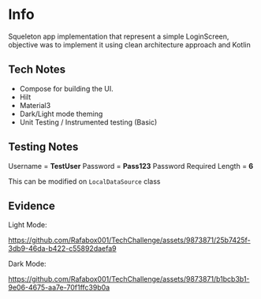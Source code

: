 
# Info

Squeleton app implementation that represent a simple LoginScreen, objective was to implement it 
using clean architecture approach and Kotlin

## Tech Notes

- Compose for building the UI.
- Hilt
- Material3
- Dark/Light mode theming
- Unit Testing / Instrumented testing (Basic)


## Testing Notes

Username = **TestUser**
Password = **Pass123**
Password Required Length = **6**

This can be modified on `LocalDataSource` class

## Evidence

Light Mode:

https://github.com/Rafabox001/TechChallenge/assets/9873871/25b7425f-3db9-46da-b422-c55892daefa9




Dark Mode:

https://github.com/Rafabox001/TechChallenge/assets/9873871/b1bcb3b1-9e06-4675-aa7e-70f1ffc39b0a


